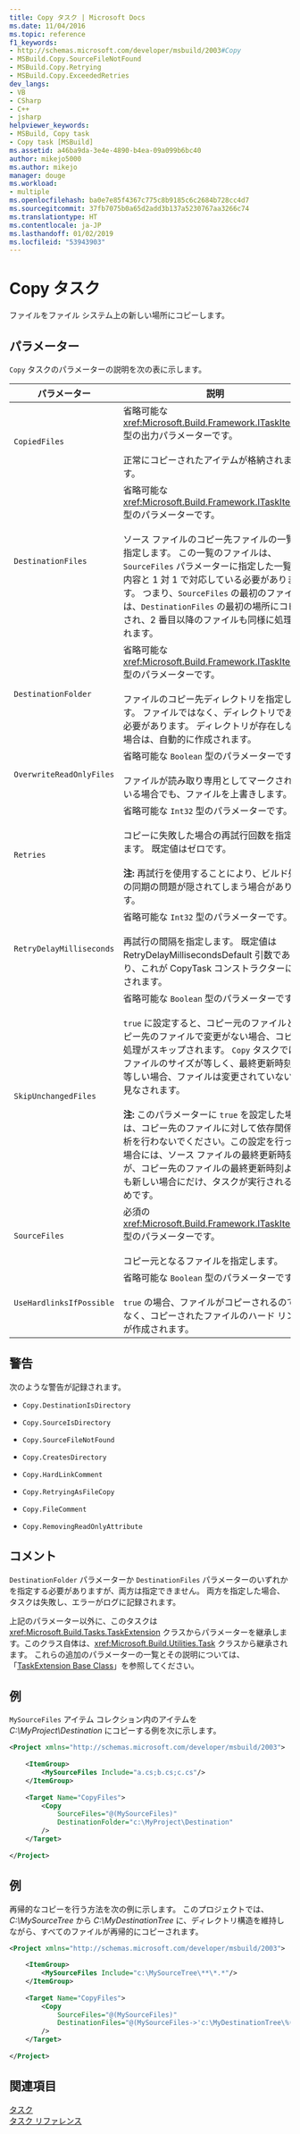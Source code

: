 ```yaml
---
title: Copy タスク | Microsoft Docs
ms.date: 11/04/2016
ms.topic: reference
f1_keywords:
- http://schemas.microsoft.com/developer/msbuild/2003#Copy
- MSBuild.Copy.SourceFileNotFound
- MSBuild.Copy.Retrying
- MSBuild.Copy.ExceededRetries
dev_langs:
- VB
- CSharp
- C++
- jsharp
helpviewer_keywords:
- MSBuild, Copy task
- Copy task [MSBuild]
ms.assetid: a46ba9da-3e4e-4890-b4ea-09a099b6bc40
author: mikejo5000
ms.author: mikejo
manager: douge
ms.workload:
- multiple
ms.openlocfilehash: ba0e7e85f4367c775c8b9185c6c2684b728cc4d7
ms.sourcegitcommit: 37fb7075b0a65d2add3b137a5230767aa3266c74
ms.translationtype: HT
ms.contentlocale: ja-JP
ms.lasthandoff: 01/02/2019
ms.locfileid: "53943903"
---
```

# <a name="copy-task"></a>Copy タスク
ファイルをファイル システム上の新しい場所にコピーします。  
  
## <a name="parameters"></a>パラメーター  
 `Copy` タスクのパラメーターの説明を次の表に示します。  
  
|パラメーター|説明|  
|---------------|-----------------|  
|`CopiedFiles`|省略可能な <xref:Microsoft.Build.Framework.ITaskItem>`[]` 型の出力パラメーターです。<br /><br /> 正常にコピーされたアイテムが格納されます。|  
|`DestinationFiles`|省略可能な <xref:Microsoft.Build.Framework.ITaskItem>`[]` 型のパラメーターです。<br /><br /> ソース ファイルのコピー先ファイルの一覧を指定します。 この一覧のファイルは、`SourceFiles` パラメーターに指定した一覧の内容と 1 対 1 で対応している必要があります。 つまり、`SourceFiles` の最初のファイルは、`DestinationFiles` の最初の場所にコピーされ、2 番目以降のファイルも同様に処理されます。|  
|`DestinationFolder`|省略可能な <xref:Microsoft.Build.Framework.ITaskItem> 型のパラメーターです。<br /><br /> ファイルのコピー先ディレクトリを指定します。 ファイルではなく、ディレクトリである必要があります。 ディレクトリが存在しない場合は、自動的に作成されます。|  
|`OverwriteReadOnlyFiles`|省略可能な `Boolean` 型のパラメーターです。<br /><br /> ファイルが読み取り専用としてマークされている場合でも、ファイルを上書きします。|  
|`Retries`|省略可能な `Int32` 型のパラメーターです。<br /><br /> コピーに失敗した場合の再試行回数を指定します。 既定値はゼロです。<br /><br /> **注:** 再試行を使用することにより、ビルド処理の同期の問題が隠されてしまう場合があります。|  
|`RetryDelayMilliseconds`|省略可能な `Int32` 型のパラメーターです。<br /><br /> 再試行の間隔を指定します。 既定値は RetryDelayMillisecondsDefault 引数であり、これが CopyTask コンストラクターに渡されます。|  
|`SkipUnchangedFiles`|省略可能な `Boolean` 型のパラメーターです。<br /><br /> `true` に設定すると、コピー元のファイルとコピー先のファイルで変更がない場合、コピー処理がスキップされます。 `Copy` タスクでは、ファイルのサイズが等しく、最終更新時刻が等しい場合、ファイルは変更されていないと見なされます。 <br /><br /> **注:** このパラメーターに `true` を設定した場合は、コピー先のファイルに対して依存関係分析を行わないでください。この設定を行った場合には、ソース ファイルの最終更新時刻が、コピー先のファイルの最終更新時刻よりも新しい場合にだけ、タスクが実行されるためです。|  
|`SourceFiles`|必須の <xref:Microsoft.Build.Framework.ITaskItem>`[]` 型のパラメーターです。<br /><br /> コピー元となるファイルを指定します。|  
|`UseHardlinksIfPossible`|省略可能な `Boolean` 型のパラメーターです。<br /><br /> `true` の場合、ファイルがコピーされるのではなく、コピーされたファイルのハード リンクが作成されます。|  
  
## <a name="warnings"></a>警告  
 次のような警告が記録されます。  
  
-   `Copy.DestinationIsDirectory`  
  
-   `Copy.SourceIsDirectory`  
  
-   `Copy.SourceFileNotFound`  
  
-   `Copy.CreatesDirectory`  
  
-   `Copy.HardLinkComment`  
  
-   `Copy.RetryingAsFileCopy`  
  
-   `Copy.FileComment`  
  
-   `Copy.RemovingReadOnlyAttribute`  
  
## <a name="remarks"></a>コメント  
 `DestinationFolder` パラメーターか `DestinationFiles` パラメーターのいずれかを指定する必要がありますが、両方は指定できません。 両方を指定した場合、タスクは失敗し、エラーがログに記録されます。  
  
 上記のパラメーター以外に、このタスクは <xref:Microsoft.Build.Tasks.TaskExtension> クラスからパラメーターを継承します。このクラス自体は、<xref:Microsoft.Build.Utilities.Task> クラスから継承されます。 これらの追加のパラメーターの一覧とその説明については、「[TaskExtension Base Class](../msbuild/taskextension-base-class.md)」を参照してください。  
  
## <a name="example"></a>例  
 `MySourceFiles` アイテム コレクション内のアイテムを *C:\MyProject\Destination* にコピーする例を次に示します。  
  
```xml  
<Project xmlns="http://schemas.microsoft.com/developer/msbuild/2003">  
  
    <ItemGroup>  
        <MySourceFiles Include="a.cs;b.cs;c.cs"/>  
    </ItemGroup>  
  
    <Target Name="CopyFiles">  
        <Copy  
            SourceFiles="@(MySourceFiles)"  
            DestinationFolder="c:\MyProject\Destination"  
        />  
    </Target>  
  
</Project>  
```  
  
## <a name="example"></a>例  
 再帰的なコピーを行う方法を次の例に示します。 このプロジェクトでは、*C:\MySourceTree* から *C:\MyDestinationTree* に、ディレクトリ構造を維持しながら、すべてのファイルが再帰的にコピーされます。  
  
```xml  
<Project xmlns="http://schemas.microsoft.com/developer/msbuild/2003">  
  
    <ItemGroup>  
        <MySourceFiles Include="c:\MySourceTree\**\*.*"/>  
    </ItemGroup>  
  
    <Target Name="CopyFiles">  
        <Copy  
            SourceFiles="@(MySourceFiles)"  
            DestinationFiles="@(MySourceFiles->'c:\MyDestinationTree\%(RecursiveDir)%(Filename)%(Extension)')"  
        />  
    </Target>  
  
</Project>  
```  
  
## <a name="see-also"></a>関連項目  
 [タスク](../msbuild/msbuild-tasks.md)   
 [タスク リファレンス](../msbuild/msbuild-task-reference.md)